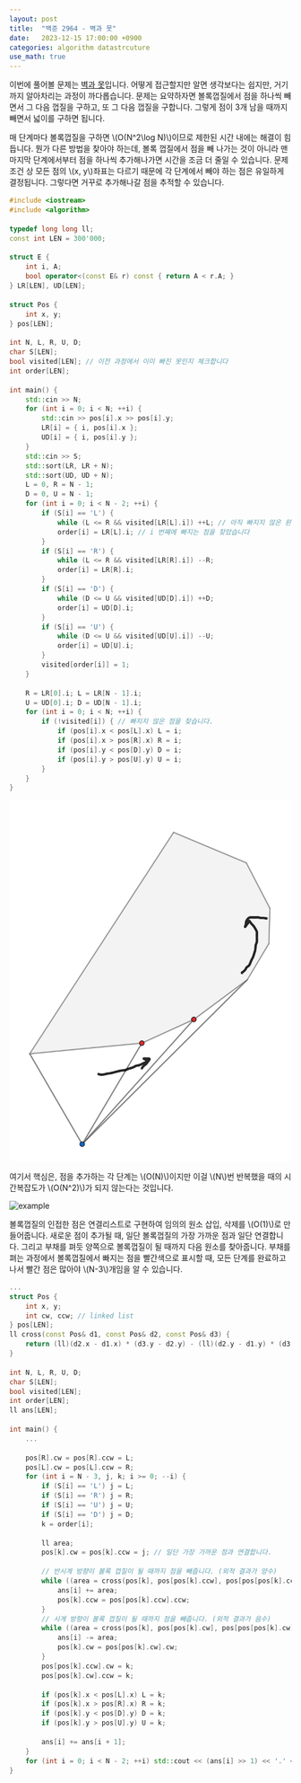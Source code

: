 ```yaml
---
layout: post
title:  "백준 2964 - 벽과 못"
date:   2023-12-15 17:00:00 +0900
categories: algorithm datastrcuture
use_math: true
---
```


이번에 풀어볼 문제는 [벽과 못][q1]입니다. 어떻게 접근할지만 알면 생각보다는 쉽지만, 거기까지 알아차리는 과정이 까다롭습니다. 문제는 요약하자면 볼록껍질에서 점을 하나씩 빼면서 그 다음 껍질을 구하고, 또 그 다음 껍질을 구합니다. 그렇게 점이 3개 남을 때까지 빼면서 넓이를 구하면 됩니다.

매 단계마다 볼록껍질을 구하면 \\(O(N^2\log N)\\)이므로 제한된 시간 내에는 해결이 힘듭니다. 뭔가 다른 방법을 찾아야 하는데, 볼록 껍질에서 점을 빼 나가는 것이 아니라 맨 마지막 단계에서부터 점을 하나씩 추가해나가면 시간을 조금 더 줄일 수 있습니다. 문제 조건 상 모든 점의 \\(x, y\\)좌표는 다르기 때문에 각 단계에서 빼야 하는 점은 유일하게 결정됩니다. 그렇다면 거꾸로 추가해나갈 점을 추적할 수 있습니다.

```cpp
#include <iostream>
#include <algorithm>

typedef long long ll;
const int LEN = 300'000;

struct E {
	int i, A;
	bool operator<(const E& r) const { return A < r.A; }
} LR[LEN], UD[LEN];

struct Pos {
	int x, y;
} pos[LEN];

int N, L, R, U, D;
char S[LEN];
bool visited[LEN]; // 이전 과정에서 이미 빠진 못인지 체크합니다
int order[LEN];

int main() {
	std::cin >> N;
	for (int i = 0; i < N; ++i) {
		std::cin >> pos[i].x >> pos[i].y;
		LR[i] = { i, pos[i].x };
		UD[i] = { i, pos[i].y };
	}
	std::cin >> S;
	std::sort(LR, LR + N);
	std::sort(UD, UD + N);
	L = 0, R = N - 1;
	D = 0, U = N - 1;
	for (int i = 0; i < N - 2; ++i) {
		if (S[i] == 'L') {
			while (L <= R && visited[LR[L].i]) ++L; // 아직 빠지지 않은 왼쪽 점 찾기
			order[i] = LR[L].i; // i 번째에 빠지는 점을 찾았습니다
		}
		if (S[i] == 'R') {
			while (L <= R && visited[LR[R].i]) --R;
			order[i] = LR[R].i;
		}
		if (S[i] == 'D') {
			while (D <= U && visited[UD[D].i]) ++D;
			order[i] = UD[D].i;
		}
		if (S[i] == 'U') {
			while (D <= U && visited[UD[U].i]) --U;
			order[i] = UD[U].i;
		}
		visited[order[i]] = 1;
	}

	R = LR[0].i; L = LR[N - 1].i;
	U = UD[0].i; D = UD[N - 1].i;
	for (int i = 0; i < N; ++i) {
		if (!visited[i]) { // 빠지지 않은 점을 찾습니다.
			if (pos[i].x < pos[L].x) L = i;
			if (pos[i].x > pos[R].x) R = i;
			if (pos[i].y < pos[D].y) D = i;
			if (pos[i].y > pos[U].y) U = i;
		}
	}
}
```

![example](/assets/images/2023-12-15-q2964/example.png)

여기서 핵심은, 점을 추가하는 각 단계는 \\(O(N)\\)이지만 이걸 \\(N\\)번 반복했을 때의 시간복잡도가 \\(O(N^2)\\)가 되지 않는다는 것입니다.

![example](/assets/images/2023-12-15-q2964/example2.png)

볼록껍질의 인접한 점은 연결리스트로 구현하여 임의의 원소 삽입, 삭제를 \\(O(1)\\)로 만들어줍니다. 새로운 점이 추가될 때, 일단 볼록껍질의 가장 가까운 점과 일단 연결합니다. 그리고 부채를 펴듯 양쪽으로 볼록껍질이 될 때까지 다음 원소를 찾아줍니다. 부채를 펴는 과정에서 볼록껍질에서 빠지는 점을 빨간색으로 표시할 때, 모든 단계를 완료하고 나서 빨간 점은 많아야 \\(N-3\\)개임을 알 수 있습니다.

```cpp
...
struct Pos {
	int x, y;
	int cw, ccw; // linked list
} pos[LEN];
ll cross(const Pos& d1, const Pos& d2, const Pos& d3) {
	return (ll)(d2.x - d1.x) * (d3.y - d2.y) - (ll)(d2.y - d1.y) * (d3.x - d2.x);
}

int N, L, R, U, D;
char S[LEN];
bool visited[LEN];
int order[LEN];
ll ans[LEN];

int main() {
    ...

	pos[R].cw = pos[R].ccw = L;
	pos[L].cw = pos[L].ccw = R;
	for (int i = N - 3, j, k; i >= 0; --i) {
		if (S[i] == 'L') j = L;
		if (S[i] == 'R') j = R;
		if (S[i] == 'U') j = U;
		if (S[i] == 'D') j = D;
		k = order[i];

		ll area;
		pos[k].cw = pos[k].ccw = j; // 일단 가장 가까운 점과 연결합니다.
	
        // 반시계 방향이 볼록 껍질이 될 때까지 점을 빼줍니다. (외적 결과가 양수)
		while ((area = cross(pos[k], pos[pos[k].ccw], pos[pos[pos[k].ccw].ccw])) > 0) {
			ans[i] += area;
			pos[k].ccw = pos[pos[k].ccw].ccw;
		}
        // 시계 방향이 볼록 껍질이 될 때까지 점을 빼줍니다. (외적 결과가 음수)
		while ((area = cross(pos[k], pos[pos[k].cw], pos[pos[pos[k].cw].cw])) < 0) {
			ans[i] -= area;
			pos[k].cw = pos[pos[k].cw].cw;
		}
		pos[pos[k].ccw].cw = k;
		pos[pos[k].cw].ccw = k;

		if (pos[k].x < pos[L].x) L = k;
		if (pos[k].x > pos[R].x) R = k;
		if (pos[k].y < pos[D].y) D = k;
		if (pos[k].y > pos[U].y) U = k;

		ans[i] += ans[i + 1];
	}
	for (int i = 0; i < N - 2; ++i) std::cout << (ans[i] >> 1) << '.' << 5 * (ans[i] & 1) << '\n';
}
```

[q1]:https://www.acmicpc.net/problem/2964
